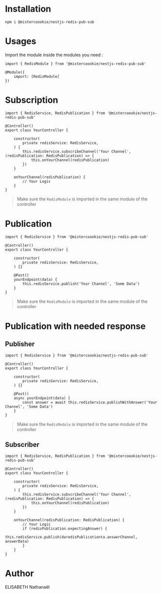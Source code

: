 # Installation
```
npm i @mistercoookie/nestjs-redis-pub-sub
```

# Usages
Import the module inside the modules you need :

```
import { RedisModule } from '@mistercoookie/nestjs-redis-pub-sub'

@Module({
    import: [RedisModule]
})
```

# Subscription

```
import { RedisService, RedisPublication } from '@mistercoookie/nestjs-redis-pub-sub'

@Controller()
export class YourController {

    constructor(
        private redisService: RedisService,
    ) {
        this.redisService.subscribeChannel('Your Channel', (redisPublication: RedisPublication) => {
            this.onYourChannel(redisPublication)
        })
    }

    onYourChannel(redisPublication) {
        // Your Logic
    }
}
```
> Make sure the ```RedisModule``` is imported in the same module of the controller

# Publication

```
import { RedisService } from '@mistercoookie/nestjs-redis-pub-sub'

@Controller()
export class YourController {

    constructor(
        private redisService: RedisService,
    ) {}

    @Post()
    yourEndpoint(data) {
        this.redisService.publish('Your Channel', 'Some Data')
    }
}
```
> Make sure the ```RedisModule``` is imported in the same module of the controller

# Publication with needed response

## Publisher

```
import { RedisService } from '@mistercoookie/nestjs-redis-pub-sub'

@Controller()
export class YourController {

    constructor(
        private redisService: RedisService,
    ) {}

    @Post()
    async yourEndpoint(data) {
        const answer = await this.redisService.publishWithAnswer('Your Channel', 'Some Data')
    }
}
```
> Make sure the ```RedisModule``` is imported in the same module of the controller

## Subscriber

```
import { RedisService, RedisPublication } from '@mistercoookie/nestjs-redis-pub-sub'

@Controller()
export class YourController {

    constructor(
        private redisService: RedisService,
    ) {
        this.redisService.subscribeChannel('Your Channel', (redisPublication: RedisPublication) => {
            this.onYourChannel(redisPublication)
        })
    }

    onYourChannel(redisPublication: RedisPublication) {
        // Your Logic
        if (redisPublication.expectingAnswer) {
            this.redisService.publish(daredisPublicationta.answerChannel, answerData)
        }
    }
}
```

# Author
ELISABETH Nathanaël